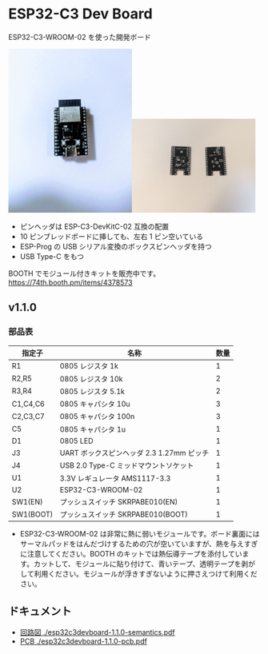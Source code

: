 # ESP32-C3 Dev Board

ESP32-C3-WROOM-02 を使った開発ボード

<img src="./esp32c3wroom02-board.jpg" width="49%"><img src="./pcb.jpg" width="49%">

- ピンヘッダは ESP-C3-DevKitC-02 互換の配置
- 10 ピンブレッドボードに挿しても、左右 1 ピン空いている
- ESP-Prog の USB シリアル変換のボックスピンヘッダを持つ
- USB Type-C をもつ

BOOTH でモジュール付きキットを販売中です。<br/>
https://74th.booth.pm/items/4378573

## v1.1.0

### 部品表

| 指定子    | 名称                                      | 数量 |
| --------- | ----------------------------------------- | ---- |
| R1        | 0805 レジスタ 1k                          | 1    |
| R2,R5     | 0805 レジスタ 10k                         | 2    |
| R3,R4     | 0805 レジスタ 5.1k                        | 2    |
| C1,C4,C6  | 0805 キャパシタ 10u                       | 3    |
| C2,C3,C7  | 0805 キャパシタ 100n                      | 3    |
| C5        | 0805 キャパシタ 1u                        | 1    |
| D1        | 0805 LED                                  | 1    |
| J3        | UART ボックスピンヘッダ 2.3 1.27mm ピッチ | 1    |
| J4        | USB 2.0 Type-C ミッドマウントソケット     | 1    |
| U1        | 3.3V レギュレータ AMS1117-3.3             | 1    |
| U2        | ESP32-C3-WROOM-02                         | 1    |
| SW1(EN)   | プッシュスイッチ SKRPABE010(EN)           | 1    |
| SW1(BOOT) | プッシュスイッチ SKRPABE010(BOOT)         | 1    |

- ESP32-C3-WROOM-02 は非常に熱に弱いモジュールです。ボード裏面にはサーマルパッドをはんだづけするための穴が空いていますが、熱を与えすぎに注意してください。BOOTH のキットでは熱伝導テープを添付しています。カットして、モジュールに貼り付けて、青いテープ、透明テープを剥がして利用ください。モジュールが浮きすぎないように押さえつけて利用ください。

## ドキュメント

- [回路図 ./esp32c3devboard-1.1.0-semantics.pdf](esp32c3devboard-1.1.0-semantics.pdf)
- [PCB ./esp32c3devboard-1.1.0-pcb.pdf](esp32c3devboard-1.1.0-pcb.pdf)
